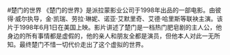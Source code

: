#楚门的世界
《楚门的世界》是派拉蒙影业公司于1998年出品的一部电影。由彼得·威尔执导，金·凯瑞、劳拉·琳妮、诺亚·艾默里奇、艾德·哈里斯等联袂主演。该片于1998年6月1日在美国上映。影片讲述了楚门是一档热门肥皂剧的主人公，他身边的所有事情都是虚假的，他的亲人和朋友全都是演员，但他本人对此一无所知。最终楚门不惜一切代价走出了这个虚拟的世界。
